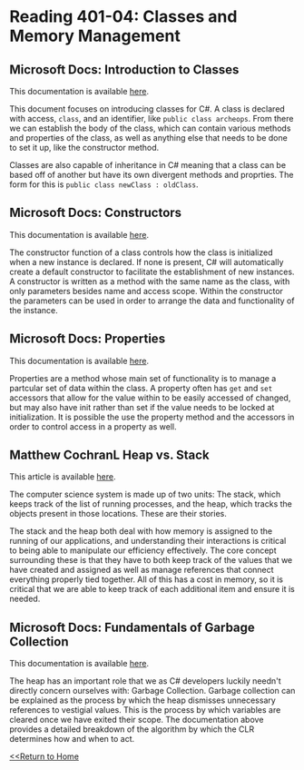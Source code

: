 # Reading 401-04: Classes and Memory Management

## Microsoft Docs: Introduction to Classes
This documentation is available [here](https://docs.microsoft.com/en-us/dotnet/csharp/fundamentals/types/classes).

This document focuses on introducing classes for C#. A class is declared with access, `class`, and an identifier, like `public class archeops`. From there we can establish the body of the class, which can contain various methods and properties of the class, as well as anything else that needs to be done to set it up, like the constructor method. 

Classes are also capable of inheritance in C# meaning that a class can be based off of another but have its own divergent methods and proprties. The form for this is `public class newClass : oldClass`.

## Microsoft Docs: Constructors
This documentation is available [here](https://docs.microsoft.com/en-us/dotnet/csharp/programming-guide/classes-and-structs/constructors).

The constructor function of a class controls how the class is initialized when a new instance is declared. If none is present, C# will automatically create a default constructor to facilitate the establishment of new instances. A constructor is written as a method with the same name as the class, with only parameters besides name and access scope. Within the constructor the parameters can be used in order to arrange the data and functionality of the instance. 

## Microsoft Docs: Properties
This documentation is available [here](https://docs.microsoft.com/en-us/dotnet/csharp/programming-guide/classes-and-structs/properties).

Properties are a method whose main set of functionality is to manage a partcular set of data within the class. A property often has `get` and `set` accessors that allow for the value within to be easily accessed of changed, but may also have init rather than set if the value needs to be locked at initialization. It is possible the use the property method and the accessors in order to control access in a property as well.

## Matthew CochranL Heap vs. Stack
This article is available [here](https://www.c-sharpcorner.com/article/C-Sharp-heaping-vs-stacking-in-net-part-i/).

The computer science system is made up of two units: The stack, which keeps track of the list of running processes, and the heap, which tracks the objects present in those locations. These are their stories. 

The stack and the heap both deal with how memory is assigned to the running of our applications, and understanding their interactions is critical to being able to manipulate our efficiency effectively. The core concept surrounding these is that they have to both keep track of the values that we have created and assigned as well as manage references that connect everything properly tied together. All of this has a cost in memory, so it is critical that we are able to keep track of each additional item and ensure it is needed. 

## Microsoft Docs: Fundamentals of Garbage Collection
This documentation is available [here](https://docs.microsoft.com/en-us/dotnet/standard/garbage-collection/fundamentals).

The heap has an important role that we as C# developers luckily needn't directly concern ourselves with: Garbage Collection. Garbage collection can be explained as the process by which the heap dismisses unnecessary references to vestigial values. This is the process by which variables are cleared once we have exited their scope. The documentation above provides a detailed breakdown of the algorithm by which the CLR determines how and when to act. 


[<<Return to Home](../README.md)